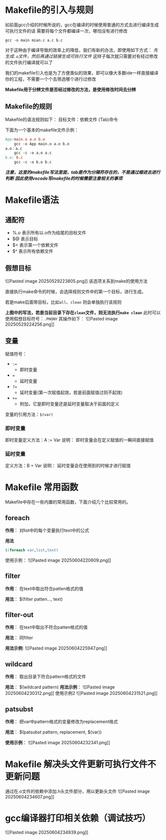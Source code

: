 # Makefile的引入与规则

如前面gcc介绍的时候所说的，gcc在编译的时候使用普通的方式去进行编译生成可执行文件的话
需要将每个文件都编译一次，哪怕没有进行修改
```
gcc -o main mian.c a.c b.c
```

对于这种由于编译导致的效率上的降低，我们有新的办法，即使用如下方式：
*先生成`.o`文件，然后再通过链接生成可执行文件*
这样子每次就只需要对有经过修改的文件执行编译就可以了

我们的makefile引入也是为了方便类似的效果，即可以像大多数ide一样直接编译你的工程，不需要一个个去筛选哪个进行过修改

**Makefile用于分辨文件是否经过修改的方法，是使用修改时间去分辨**

## Makefile的规则

Makefile的语法规则如下：
	目标文件：依赖文件
		(Tab)命令

下面为一个基本的makefile文件示例：
```makefile
App:main.o a.o b.o
	gcc -o App main.o a.o b.o
a.o：a.c
	gcc -c -o a.o a.c
b.o: b.c
	gcc -c -o b.o b.c
```

***注意，这里的makefile写法里面，tab是作为分隔符存在的，不是通过缩进去进行判断***
***因此使用vscode写makefile的时候需要注意相关的事项***


# Makefile语法

## 通配符
- %.o 表示所有以.o作为结尾的目标文件
- $@  表示目标
- $<  表示第一个依赖文件
- $^  表示所有依赖文件

## 假想目标

![[Pasted image 20250529223805.png]]
该选项关系到make的使用方法

直接执行make命令的时候，会选择规则文件中的第一个目标，进行生成。

若是make后面带目标，比如`all`、`clean`
则会单独执行该规则

**上图中的写法，若是当前目录下存在`clean`文件，则无法执行`make clean`**
此时可以使用假想目标符号：`.PHONY`
其操作如下：
![[Pasted image 20250529224256.png]]

## 变量

赋值符号：
- `:=` 
	- 即时变量
- `=`
	- 延时变量
- `?=`
	- 延时变量(第一次赋值起效，若是前面赋值过则不起效)
- `+=`
	- 附加，它是即时变量还是延时变量取决于前面的定义

变量的引用方法：`$(var)`


### 即时变量

即时变量定义方法：A := Var
说明：
	即时变量会在定义赋值的一瞬间直接赋值

### 延时变量

定义方法：B = Var
说明：
	延时变量会在使用到的时候才进行赋值


# Makefile 常用函数

Makefile中存在一些内置的常用函数，下面介绍几个比较常用的。

## foreach

**作用**：
	对list中的每个变量执行text中的公式

**用法**

```makefile
$(foreach var,list,text)
```

使用示例：
![[Pasted image 20250604220609.png]]

## filter

**作用**：
	在text中取出符合patten格式的值

**用法**：
	$(filter patten..., text)

## filter-out

**作用**：
	在text中取出不符合patten格式的值

**用法**：
	同filter

**用法示例**:
![[Pasted image 20250604225947.png]]

## wildcard

**作用**：
	取出目录下符合pattern格式的文件

**用法**：
	$(wildcard pattern)
**用法示例**：
![[Pasted image 20250604230312.png]]
使用示例2
![[Pasted image 20250604231521.png]]

## patsubst

**作用**：
	把var中pattern格式的变量修改为replacement格式

**用法**：
	$(patsubst pattern, replacement, $(var))

**使用示例**：
![[Pasted image 20250604232341.png]]


# Makefile 解决头文件更新可执行文件不更新问题

通过在.o文件的依赖中添加.h头文件部分，用以更新头文件
![[Pasted image 20250604234607.png]]

# gcc编译器打印相关依赖（调试技巧）

![[Pasted image 20250604234939.png]]

